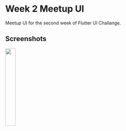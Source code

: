 # Week 2 Meetup UI

Meetup UI for the second week of Flutter UI Challange.

## Screenshots

<img src="https://user-images.githubusercontent.com/31375123/90192250-41303780-ddcb-11ea-9e2d-f956677755b9.jpeg" width=25% height=25%>

